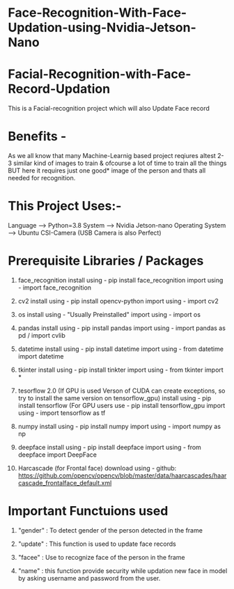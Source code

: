 # Face-Recognition-With-Face-Updation-using-Nvidia-Jetson-Nano

# Facial-Recognition-with-Face-Record-Updation
This is a Facial-recognition project which will also Update Face record

# Benefits - 
As we all know that many Machine-Learnig based project reqiures altest 2-3 similar kind of images to train & ofcourse a lot of time to train all the things BUT here it requires just one good* image of the person and thats all needed for recognition. 

# This Project Uses:-
Language --> Python=3.8 
System --> Nvidia Jetson-nano
Operating System --> Ubuntu
CSI-Camera (USB Camera is also Perfect)

# Prerequisite Libraries / Packages

1. face_recognition
install using - pip install face_recognition
import using - import face_recognition

2. cv2
install using - pip install opencv-python
import using - import cv2

3. os
install using - "Usually Preinstalled"
import using - import os

4. pandas
install using - pip install pandas
import using - import pandas as pd / import cvlib

5. datetime
install using - pip install datetime
import using - from datetime import datetime

6. tkinter
install using - pip install tinkter
import using - from tkinter import *

7. tesorflow 2.0 (If GPU is used Verson of CUDA can create exceptions, so try to install the same version on tensorflow_gpu)
 install using - pip install tensorflow (For GPU users use - pip install tensorflow_gpu
 import using - import tensorflow as tf
 
8. numpy
install using - pip install numpy
import using - import numpy as np

9. deepface
install using - pip install deepface
import using - from deepface import DeepFace

10. Harcascade (for Frontal face)
download using - github: https://github.com/opencv/opencv/blob/master/data/haarcascades/haarcascade_frontalface_default.xml

# Important Functuions used

1. "gender" : To detect gender of the person detected in the frame

2. "update" : This function is used to update face records

3. "facee" : Use to recognize face of the person in the frame

4. "name" : this function provide security while updation new face in model by asking username and password from the user.


